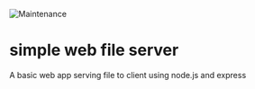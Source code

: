 ![Maintenance](https://img.shields.io/maintenance/no/2018.svg?style=flat-square)

# simple web file server
A basic web app serving file to client using node.js and express

